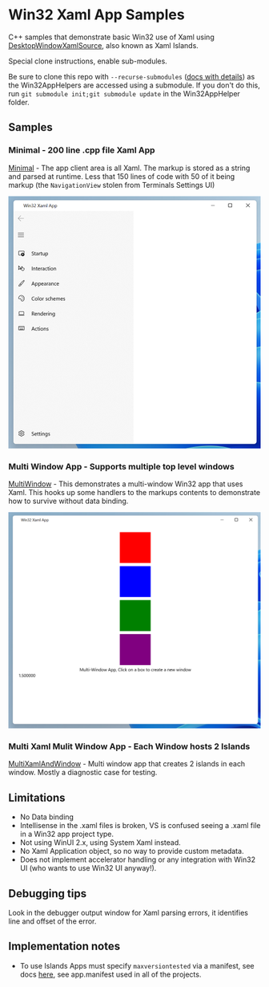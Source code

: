 # Win32 Xaml App Samples
C++ samples that demonstrate basic Win32 use of Xaml using [DesktopWindowXamlSource](https://docs.microsoft.com/en-us/uwp/api/windows.ui.xaml.hosting.desktopwindowxamlsource?view=winrt-20348), also known
as Xaml Islands.

Special clone instructions, enable sub-modules.

Be sure to clone this repo with `--recurse-submodules` ([docs with details](http://git-scm.com/book/en/v2/Git-Tools-Submodules#Cloning-a-Project-with-Submodules)) as the Win32AppHelpers 
are accessed using a submodule. If you don't do this, run `git submodule init;git submodule update` in 
the Win32AppHelper folder.

## Samples
### Minimal - 200 line .cpp file Xaml App
[Minimal](./Minimal/Win32XamlApp.cpp) - The app client area is all Xaml. The markup is stored as a string and parsed at runtime. 
Less that 150 lines of code with 50 of it being markup (the `NavigationView` stolen from Terminals Settings UI)

![Win32 Xaml App](Win32XamlApp.png)

### Multi Window App - Supports multiple top level windows
[MultiWindow](./MultiWindow/MultiWindowXamlApp.cpp) - This demonstrates a multi-window Win32 app that uses Xaml. This hooks up some 
handlers to the markups contents to demonstrate how to survive without data binding.

![Win32 Xaml App Multi Window](Win32XamlAppMultiWindow.png)

### Multi Xaml Mulit Window App - Each Window hosts 2 Islands
[MultiXamlAndWindow](./MultiXamlAndWindow/MultiXamlAndWindowApp.cpp) - Multi window app that creates 2 islands in each window. Mostly a diagnostic case for testing.

## Limitations
* No Data binding
* Intellisense in the .xaml files is broken, VS is confused seeing a .xaml file in a Win32 app project type.
* Not using WinUI 2.x, using System Xaml instead.
* No Xaml Application object, so no way to provide custom metadata.
* Does not implement accelerator handling or any integration with Win32 UI (who wants to use Win32 UI anyway!).

## Debugging tips
Look in the debugger output window for Xaml parsing errors, it identifies line and offset of the error.

## Implementation notes
* To use Islands Apps must specify `maxversiontested` via a manifest, see docs [here](https://docs.microsoft.com/en-us/windows/apps/desktop/modernize/host-standard-control-with-xaml-islands-cpp#create-a-desktop-application-project),
see app.manifest used in all of the projects.
